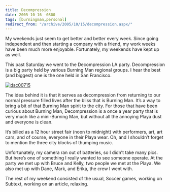 ```yaml
---
title: Decompression
date: 2005-10-16 -0800
tags: [burningman,personal]
redirect_from: "/archive/2005/10/15/decompression.aspx/"
---
```


My weekends just seem to get better and better every week. Since going
independent and then starting a company with a friend, my work weeks
have been much more enjoyable. Fortunately, my weekends have kept up as
well.

This past Saturday we went to the Decompression LA party. Decompression
is a big party held by various Burning Man regional groups. I hear the
best (and biggest) one is the one held in San Francisco.

[![dsc00715](https://static.flickr.com/33/53414111_0159258581_m.jpg)](http://www.flickr.com/photos/haacked/53414111/ "Photo Sharing")

The idea behind it is that it serves as decompression from returning to
our normal pressure filled lives after the bliss that is Burning Man.
It’s a way to bring a bit of that Burning Man spirit to the city. For
those that have been curious about Burning Man, Decompression is a once
a year party that is very much like a mini-Burning Man, but without all
the annoying Playa dust and everyone is clean.

It’s billed as a 12 hour street fair (noon to midnight) with performers,
art, art cars, and of course, everyone in their Playa wear. Oh, and I
shouldn’t forget to mention the three city blocks of thumping music.

Unfortunately, my camera ran out of batteries, so I didn’t take many
pics. But here’s one of something I really wanted to see someone
operate. At the party we met up with Bruce and Kelly, two people we met
at the Playa. We also met up with Dane, Mark, and Erika, the crew I went
with.

The rest of my weekend consisted of the usual, Soccer games, working on
Subtext, working on an article, relaxing.

